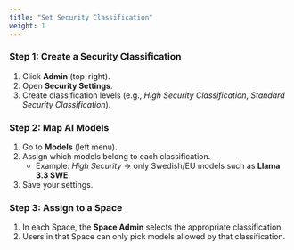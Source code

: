 ```yaml
---
title: "Set Security Classification"
weight: 1
---
```


### Step 1: Create a Security Classification
1. Click **Admin** (top-right).
2. Open **Security Settings**.
3. Create classification levels (e.g., *High Security Classification*, *Standard Security Classification*).

### Step 2: Map AI Models
1. Go to **Models** (left menu).
2. Assign which models belong to each classification.
   - Example: *High Security* → only Swedish/EU models such as **Llama 3.3 SWE**.
3. Save your settings.

### Step 3: Assign to a Space
1. In each Space, the **Space Admin** selects the appropriate classification.
2. Users in that Space can only pick models allowed by that classification.
